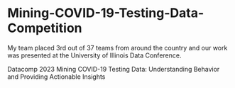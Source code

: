 # Mining-COVID-19-Testing-Data-Competition

My team placed 3rd out of 37 teams from around the country and our work was presented at the University of Illinois Data Conference.

Datacomp 2023 Mining COVID-19 Testing Data: Understanding Behavior and Providing Actionable Insights
